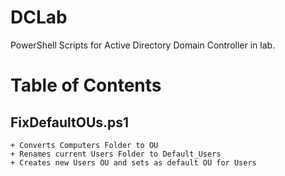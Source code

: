 # DCLab
PowerShell Scripts for Active Directory Domain Controller in lab.

# Table of Contents

## FixDefaultOUs.ps1

    + Converts Computers Folder to OU
    + Renames current Users Folder to Default_Users
    + Creates new Users OU and sets as default OU for Users
